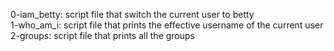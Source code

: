 0-iam_betty: script file that switch the current user to betty <br />
1-who_am_i: script file that prints the effective username of the current user <br />
2-groups: script file that prints all the groups <br />

